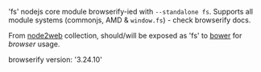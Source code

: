 'fs' nodejs core module browserify-ied with `--standalone fs`.
Supports all module systems (commonjs, AMD & `window.fs`) - check browserify docs.

From [node2web](http://github.com/anodynos/node2web) collection,
should/will be exposed as 'fs' to [bower](http://bower.io) for *browser* usage.

browserify version: '3.24.10'